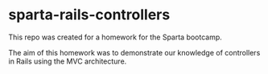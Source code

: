 # sparta-rails-controllers
This repo was created for a homework for the Sparta bootcamp.

The aim of this homework was to demonstrate our knowledge of controllers in Rails using the MVC architecture.
